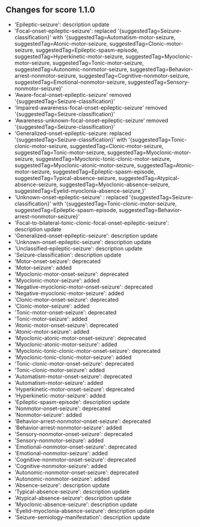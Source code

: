 ## Changes for score 1.1.0

* 'Epileptic-seizure': description update
* 'Focal-onset-epileptic-seizure': replaced '{suggestedTag=Seizure-classification}' with '{suggestedTag=Automatism-motor-seizure, suggestedTag=Atonic-motor-seizure, suggestedTag=Clonic-motor-seizure, suggestedTag=Epileptic-spasm-episode, suggestedTag=Hyperkinetic-motor-seizure, suggestedTag=Myoclonic-motor-seizure, suggestedTag=Tonic-motor-seizure, suggestedTag=Autonomic-nonmotor-seizure, suggestedTag=Behavior-arrest-nonmotor-seizure, suggestedTag=Cognitive-nonmotor-seizure, suggestedTag=Emotional-nonmotor-seizure, suggestedTag=Sensory-nonmotor-seizure}'
* 'Aware-focal-onset-epileptic-seizure' removed '{suggestedTag=Seizure-classification}'
* 'Impaired-awareness-focal-onset-epileptic-seizure' removed '{suggestedTag=Seizure-classification}'
* 'Awareness-unknown-focal-onset-epileptic-seizure' removed '{suggestedTag=Seizure-classification}'
* 'Generalized-onset-epileptic-seizure: replaced '{suggestedTag=Seizure-classification}' with '{suggestedTag=Tonic-clonic-motor-seizure, suggestedTag=Clonic-motor-seizure, suggestedTag=Tonic-motor-seizure, suggestedTag=Myoclonic-motor-seizure, suggestedTag=Myoclonic-tonic-clonic-motor-seizure, suggestedTag=Myoclonic-atonic-motor-seizure, suggestedTag=Atonic-motor-seizure, suggestedTag=Epileptic-spasm-episode, suggestedTag=Typical-absence-seizure, suggestedTag=Atypical-absence-seizure, suggestedTag=Myoclonic-absence-seizure, suggestedTag=Eyelid-myoclonia-absence-seizure,}'
* 'Unknown-onset-epileptic-seizure' : replaced '{suggestedTag=Seizure-classification}' with '{suggestedTag=Tonic-clonic-motor-seizure, suggestedTag=Epileptic-spasm-episode, suggestedTag=Behavior-arrest-nonmotor-seizure}'
* 'Focal-to-bilateral-tonic-clonic-focal-onset-epileptic-seizure': description update
* 'Generalized-onset-epileptic-seizure': description update
* 'Unknown-onset-epileptic-seizure': description update
* 'Unclassified-epileptic-seizure': description update
* 'Seizure-classification': description update   
* 'Motor-onset-seizure': deprecated
* 'Motor-seizure': added
* 'Myoclonic-motor-onset-seizure': deprecated
* 'Myoclonic-motor-seizure': added
* 'Negative-myoclonic-motor-onset-seizure': deprecated
* 'Negative-myoclonic-motor-seizure': added
* 'Clonic-motor-onset-seizure': deprecated
* 'Clonic-motor-seizure': added
* 'Tonic-motor-onset-seizure': deprecated
* 'Tonic-motor-seizure': added
* 'Atonic-motor-onset-seizure': deprecated
* 'Atonic-motor-seizure': added
* 'Myoclonic-atonic-motor-onset-seizure': deprecated
* 'Myoclonic-atonic-motor-seizure': added
* 'Myoclonic-tonic-clonic-motor-onset-seizure': deprecated
* 'Myoclonic-tonic-clonic-motor-seizure': added
* 'Tonic-clonic-motor-onset-seizure': deprecated
* 'Tonic-clonic-motor-seizure': added
* 'Automatism-motor-onset-seizure': deprecated
* 'Automatism-motor-seizure': added
* 'Hyperkinetic-motor-onset-seizure': deprecated
* 'Hyperkinetic-motor-seizure': added
* 'Epileptic-spasm-episode': description update
* 'Nonmotor-onset-seizure': deprecated
* 'Nonmotor-seizure': added
* 'Behavior-arrest-nonmotor-onset-seizure': deprecated
* 'Behavior-arrest-nonmotor-seizure': added
* 'Sensory-nonmotor-onset-seizure': deprecated
* 'Sensory-nonmotor-seizure': added
* 'Emotional-nonmotor-onset-seizure': deprecated
* 'Emotional-nonmotor-seizure': added
* 'Cognitive-nonmotor-onset-seizure': deprecated
* 'Cognitive-nonmotor-seizure': added
* 'Autonomic-nonmotor-onset-seizure': deprecated
* 'Autonomic-nonmotor-seizure': added
* 'Absence-seizure': description update
* 'Typical-absence-seizure': description update
* 'Atypical-absence-seizure': description update
* 'Myoclonic-absence-seizure': description update
* 'Eyelid-myoclonia-absence-seizure': description update
* 'Seizure-semiology-manifestation': description update